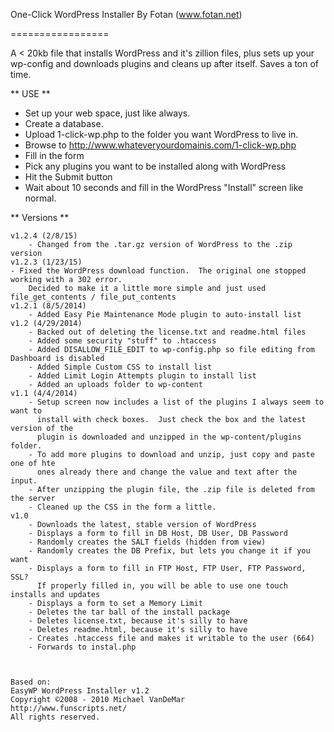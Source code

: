 One-Click WordPress Installer
By Fotan (www.fotan.net)

=================

A &lt; 20kb file that installs WordPress and it's zillion files, plus sets up your wp-config and downloads plugins and cleans up after itself.  Saves a ton of time.

** USE **
 - Set up your web space, just like always.
 - Create a database.
 - Upload 1-click-wp.php to the folder you want WordPress to live in.
 - Browse to http://www.whateveryourdomainis.com/1-click-wp.php
 - Fill in the form
 - Pick any plugins you want to be installed along with WordPress
 - Hit the Submit button
 - Wait about 10 seconds and fill in the WordPress "Install" screen like normal.




** Versions **

	v1.2.4 (2/8/15)
		- Changed from the .tar.gz version of WordPress to the .zip version
    v1.2.3 (1/23/15)
    - Fixed the WordPress download function.  The original one stopped working with a 302 error.
        Decided to make it a little more simple and just used file_get_contents / file_put_contents
    v1.2.1 (8/5/2014)
		- Added Easy Pie Maintenance Mode plugin to auto-install list
	v1.2 (4/29/2014)
		- Backed out of deleting the license.txt and readme.html files
		- Added some security "stuff" to .htaccess
		- Added DISALLOW_FILE_EDIT to wp-config.php so file editing from Dashboard is disabled
		- Added Simple Custom CSS to install list
		- Added Limit Login Attempts plugin to install list
		- Added an uploads folder to wp-content
	v1.1 (4/4/2014)
		- Setup screen now includes a list of the plugins I always seem to want to
		  install with check boxes.  Just check the box and the latest version of the
		  plugin is downloaded and unzipped in the wp-content/plugins folder.
		- To add more plugins to download and unzip, just copy and paste one of hte
		  ones already there and change the value and text after the input.
		- After unzipping the plugin file, the .zip file is deleted from the server
		- Cleaned up the CSS in the form a little.
	v1.0
		- Downloads the latest, stable version of WordPress
		- Displays a form to fill in DB Host, DB User, DB Password
		- Randomly creates the SALT fields (hidden from view)
		- Randomly creates the DB Prefix, but lets you change it if you want
		- Displays a form to fill in FTP Host, FTP User, FTP Password, SSL?
		  If properly filled in, you will be able to use one touch installs and updates
		- Displays a form to set a Memory Limit
		- Deletes the tar ball of the install package
		- Deletes license.txt, because it's silly to have
		- Deletes readme.html, because it's silly to have
		- Creates .htaccess file and makes it writable to the user (664)
		- Forwards to instal.php



	Based on:
	EasyWP WordPress Installer v1.2
	Copyright ©2008 - 2010 Michael VanDeMar
	http://www.funscripts.net/
	All rights reserved.

